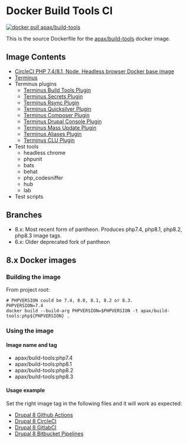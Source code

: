 # Docker Build Tools CI

[![docker pull apax/build-tools](https://img.shields.io/badge/dockerhub-image-blue.svg?logo=Docker)](https://hub.docker.com/repository/docker/apax/build-tools)

This is the source Dockerfile for the [apax/build-tools](https://hub.docker.com/repository/docker/apax/build-tools) docker image.

## Image Contents

- [CircleCI PHP 7.4/8.1, Node, Headless browser Docker base image](https://hub.docker.com/r/circleci/php)
- [Terminus](https://github.com/pantheon-systems/terminus)
- Terminus plugins
  - [Terminus Build Tools Plugin](https://github.com/pantheon-systems/terminus-build-tools-plugin)
  - [Terminus Secrets Plugin](https://github.com/pantheon-systems/terminus-secrets-plugin)
  - [Terminus Rsync Plugin](https://github.com/pantheon-systems/terminus-rsync-plugin)
  - [Terminus Quicksilver Plugin](https://github.com/pantheon-systems/terminus-quicksilver-plugin)
  - [Terminus Composer Plugin](https://github.com/pantheon-systems/terminus-composer-plugin)
  - [Terminus Drupal Console Plugin](https://github.com/pantheon-systems/terminus-drupal-console-plugin)
  - [Terminus Mass Update Plugin](https://github.com/pantheon-systems/terminus-mass-update)
  - [Terminus Aliases Plugin](https://github.com/pantheon-systems/terminus-aliases-plugin)
  - [Terminus CLU Plugin](https://github.com/pantheon-systems/terminus-clu-plugin)
- Test tools
  - headless chrome
  - phpunit
  - bats
  - behat
  - php_codesniffer
  - hub
  - lab
- Test scripts

## Branches

- 8.x: Most recent form of pantheon. Produces php7.4, php8.1, php8.2, php8.3 image tags.
- 6.x: Older deprecated fork of pantheon

## 8.x Docker images

### Building the image

From project root:

```
# PHPVERSION could be 7.4, 8.0, 8.1, 8.2 or 8.3.
PHPVERSION=7.4
docker build --build-arg PHPVERSION=$PHPVERSION -t apax/build-tools:php${PHPVERSION} .
```

### Using the image

#### Image name and tag

- apax/build-tools:php7.4
- apax/build-tools:php8.1
- apax/build-tools:php8.2
- apax/build-tools:php8.3

#### Usage example

Set the right image tag in the following files and it will work as expected:

- [Drupal 8 Github Actions](https://github.com/pantheon-systems/example-drops-8-composer/blob/master/.ci/.github/workflows/build_deploy_and_test.yml)
- [Drupal 8 CircleCI](https://github.com/pantheon-systems/example-drops-8-composer/blob/master/.circleci/config.yml)
- [Drupal 8 GitlabCI](https://github.com/pantheon-systems/example-drops-8-composer/blob/master/.gitlab-ci.yml)
- [Drupal 8 Bitbucket Pipelines](https://github.com/pantheon-systems/example-drops-8-composer/blob/master/bitbucket-pipelines.yml)

